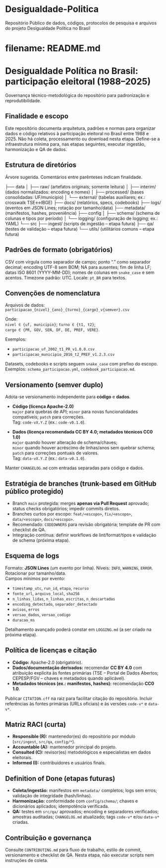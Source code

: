 # Desigualdade-Politica
Repositório Público de dados, códigos, protocolos de pesquisa e arquivos do projeto Desigualdade Política no Brasil

# filename: README.md
# Desigualdade Política no Brasil: participação eleitoral (1988–2025)
Governança técnico-metodológica do repositório para padronização e reprodutibilidade.

## Finalidade e escopo
Este repositório documenta arquitetura, padrões e normas para organizar dados e código relativos à participação eleitoral no Brasil entre 1988 e 2025. Não há coleta, processamento ou download nesta etapa. Define-se a infraestrutura mínima para, nas etapas seguintes, executar ingestão, harmonização e QA de dados.

## Estrutura de diretórios
Árvore sugerida. Comentários entre parênteses indicam finalidade.

├── data
│   ├── raw/          (artefatos originais; somente leitura)
│   ├── interim/      (dados normalizados: encoding e nomes)
│   ├── processed/    (bases consolidadas: UF/município)
│   └── external/     (tabelas auxiliares; ex.: crosswalk TSE↔IBGE)
├── docs/             (relatórios, specs, codebooks)
├── logs/             (eventos em JSON Lines; rotação por tamanho/data)
├── metadata/         (manifestos, hashes, proveniência)
├── config
│   ├── schema/       (schema de colunas e tipos por período)
│   └── logging/      (configuração de logging; ex.: YAML)
└── src
├── ingest/       (scripts de ingestão – etapa futura)
├── qa/           (testes de validação – etapa futura)
└── utils/        (utilitários comuns – etapa futura)


## Padrões de formato (obrigatórios)
CSV com vírgula como separador de campo; ponto “.” como separador decimal; encoding UTF-8 sem BOM; NA para ausentes; fim de linha LF; datas ISO 8601 (YYYY-MM-DD); nomes de colunas em `snake_case` e sem acentos. Timezone padrão: UTC. Locale: `pt_BR` para textos.

## Convenções de nomenclatura
Arquivos de dados:  
`participacao_{nivel}_{ano}_{turno}_{cargo}_v{semver}.csv`

Onde:  
`nivel ∈ {uf, municipio}`; `turno ∈ {t1, t2}`;  
`cargo ∈ {PR, GOV, SEN, DF, DE, PREF, VERE}`.

Exemplos:
- `participacao_uf_2002_t1_PR_v1.0.0.csv`
- `participacao_municipio_2016_t2_PREF_v1.2.3.csv`

Datasets, codebooks e scripts seguem `snake_case` com prefixo do escopo. Exemplos: `schema_participacao.yml`, `codebook_participacao.md`.

## Versionamento (semver duplo)
Adota-se versionamento independente para **código** e **dados**.

- **Código (licença Apache-2.0)**  
  `major` para quebras de API; `minor` para novas funcionalidades compatíveis; `patch` para correções.  
  Tag: `code-vX.Y.Z` (ex.: `code-v0.1.0`).

- **Dados (licença recomendada CC BY 4.0; metadados técnicos CC0 1.0)**  
  `major` quando houver alteração de schema/chaves;  
  `minor` quando houver acréscimo de linhas/anos sem quebrar schema;  
  `patch` para correções pontuais de valores.  
  Tag: `data-vX.Y.Z` (ex.: `data-v0.1.0`).

Manter `CHANGELOG.md` com entradas separadas para código e dados.

## Estratégia de branches (trunk-based em GitHub público protegido)
- Branch `main` protegida: merges **apenas via Pull Request** aprovado; status checks obrigatórios; impedir commits diretos.
- Branches curtos por escopo: `feat/<escopo>`, `fix/<escopo>`, `data/<escopo>`, `docs/<escopo>`.
- Recomendado: `CODEOWNERS` para revisão obrigatória; template de PR com checklist de QA.
- Integração contínua: definir workflows de lint/format/tipos e validação de schema (próxima etapa).

## Esquema de logs
Formato: **JSON Lines** (um evento por linha). Níveis: `INFO`, `WARNING`, `ERROR`. Rotacionar por tamanho/data.  
Campos mínimos por evento:
- `timestamp_utc`, `run_id`, `etapa`, `recurso`
- `fonte_url`, `arquivo_local`, `sha256`
- `n_linhas_lidas`, `n_linhas_escritas`, `n_descartadas`
- `encoding_detectado`, `separador_detectado`
- `avisos`, `erros`
- `versao_dados`, `versao_codigo`
- `duracao_ms`

Detalhamento avançado poderá constar em `LOGGING.md` (a ser criado na próxima etapa).

## Política de licenças e citação
- **Código:** Apache-2.0 (obrigatório).  
- **Dados/documentação derivados:** recomendar **CC BY 4.0** com atribuição explícita às fontes primárias (TSE – Portal de Dados Abertos; CEPESP/FGV – chaves e metadados quando aplicável).  
- **Metadados técnicos (ex.: manifestos, hashes):** recomendação **CC0 1.0**.

Publicar `CITATION.cff` na raiz para facilitar citação do repositório. Incluir referências às fontes primárias (URLs oficiais) e às versões `code-v*` e `data-v*`.

## Matriz RACI (curta)
- **Responsible (R):** mantenedor(es) do repositório por módulo (`src/ingest`, `src/qa`, `config/*`).  
- **Accountable (A):** mantenedor principal do projeto.  
- **Consulted (C):** revisor(es) metodológicos e especialistas em dados eleitorais.  
- **Informed (I):** contribuidores e usuários finais.

## Definition of Done (etapas futuras)
- **Coleta/ingestão:** manifestos em `metadata/` completos; logs sem erros; validação de integridade (hash/linhas).  
- **Harmonização:** conformidade com `config/schema/`; chaves e dicionários aplicados; idempotência verificada.  
- **QA:** testes em `src/qa/` aprovados; encoding e separadores verificados; amostras auditadas; `CHANGELOG.md` atualizado; tags `code-v*` e/ou `data-v*` criadas.

## Contribuição e governança
Consulte `CONTRIBUTING.md` para fluxo de trabalho, estilo de commit, versionamento e checklist de QA. Nesta etapa, não executar scripts nem instruções de coleta.
  


